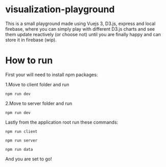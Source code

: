 # visualization-playground
This is a small playground made using Vuejs 3, D3.js, express and local firebase, where you can simply play with different D3.js charts and see them update reactively (or choose not) until you are finally happy and can store it in firebase (wip).

# How to run

First your will need to install npm packages:

1.Move to client folder and run 
```
npm run dev
```

2.Move to server folder and run 
```
npm run dev
```

Lastly from the application root run these commands:
```
npm run client
```

```
npm run server
```

```
npm run data
```

And you are set to go!


